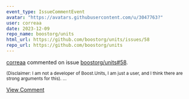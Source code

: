 ```yaml
---
event_type: IssueCommentEvent
avatar: "https://avatars.githubusercontent.com/u/3047763?"
user: correaa
date: 2023-12-09
repo_name: boostorg/units
html_url: https://github.com/boostorg/units/issues/58
repo_url: https://github.com/boostorg/units
---
```


<a href='https://github.com/correaa' target='_blank'>correaa</a> commented on issue <a href='https://github.com/boostorg/units/issues/58' target='_blank'>boostorg/units#58</a>.

<small>(Disclaimer: I am not a developer of Boost.Units, I am just a user, and I think there are strong arguments for this)....</small>

<a href='https://github.com/boostorg/units/issues/58' target='_blank'>View Comment</a>